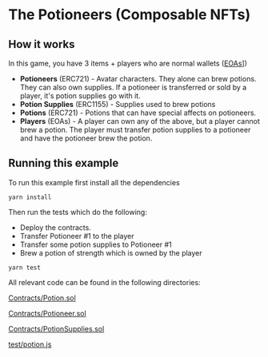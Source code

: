 # The Potioneers (Composable NFTs)

## How it works
In this game, you have 3 items + players who are normal wallets ([EOAs](https://ethereum.stackexchange.com/questions/5828/what-is-an-eoa-account)])
- **Potioneers** (ERC721) - Avatar characters. They alone can brew potions. They can also own supplies.
  If a potioneer is transferred or sold by a player, it's potion supplies go with it.
- **Potion Supplies** (ERC1155) - Supplies used to brew potions
- **Potions** (ERC721) - Potions that can have special affects on potioneers. 
- **Players** (EOAs) - A player can own any of the above, but a player cannot brew a potion. The player must transfer 
potion supplies to a potioneer and have the potioneer brew the potion.
  
## Running this example
To run this example first install all the dependencies

```shell
yarn install
```

Then run the tests which do the following:
- Deploy the contracts. 
- Transfer Potioneer #1 to the player 
- Transfer some potion supplies to Potioneer #1
- Brew a potion of strength which is owned by the player

```shell
yarn test
```

All relevant code can be found in the following directories:

[Contracts/Potion.sol](./Contracts/Potion.sol)

[Contracts/Potioneer.sol](./Contracts/Potioneer.sol)

[Contracts/PotionSupplies.sol](./Contracts/PotionSupplies.sol)

[test/potion.js](./test/potions.js)